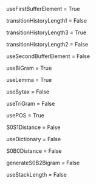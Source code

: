 useFirstBufferElement = True

transitionHistoryLength1 = False

transitionHistoryLength3 = True

transitionHistoryLength2 = False

useSecondBufferElement = False

useBiGram = True

useLemma = True

useSytax = False

useTriGram = False

usePOS = True

S0S1Distance = False

useDictionary = False

S0B0Distance = False

generateS0B2Bigram = False

useStackLength = False

